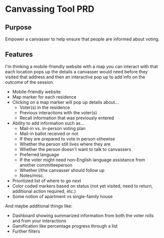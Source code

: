 # Canvassing Tool PRD

## Purpose

Empower a canvasser to help ensure that people are informed about voting.

## Features

I'm thinking a mobile-friendly website with a map you can interact with that each location pops up the details a canvasser would need before they visited that address and then an interactive pop up to add info on the outcome of the session.

* Mobile-friendly website
* Map marker for each residence
* Clicking on a map marker will pop up details about...
  * Voter(s) in the residence
  * Previous interactions with the voter(s)
  * Recall information that was previously entered
* Ability to add information such as...
  * Mail-in vs. in-person voting plan
  * Mail-in ballot received or not
  * If they are prepared to vote in person othewise
  * Whether the person still lives where they are
  * Whether the person doesn't want to talk to canvassers
  * Preferred language
  * If the voter might need non-English language assistance from another committeeperson 
  * Whether I/the canvasser should follow up
  * Notes/misc.
* Prioritized list of where to go next
* Color coded markers based on status (not yet visited, need to return, additional action required, etc.)
* Some notion of apartment vs single-family house

And maybe additional things like:
* Dashboard showing summarized information from both the voter rolls and from your interactions
* Gamification like percentage progress through a list
* Further filters